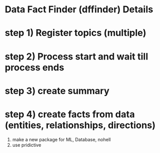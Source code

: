 # Data Fact Finder (dffinder) Details

# step 1) Register topics (multiple)
# step 2) Process start and wait till process ends
# step 3) create summary
# step 4) create facts from data (entities, relationships, directions)

1) make a new package for ML, Database, nohell
2) use pridictive